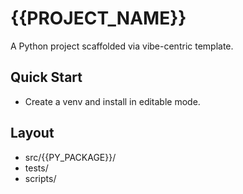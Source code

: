 # {{PROJECT_NAME}}

A Python project scaffolded via vibe-centric template.

## Quick Start

- Create a venv and install in editable mode.

## Layout

- src/{{PY_PACKAGE}}/
- tests/
- scripts/
